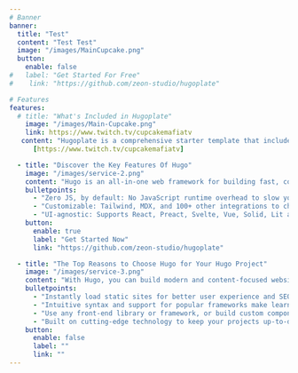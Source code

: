 ```yaml
---
# Banner
banner:
  title: "Test"
  content: "Test Test"
  image: "/images/MainCupcake.png"
  button:
    enable: false
#   label: "Get Started For Free"
#    link: "https://github.com/zeon-studio/hugoplate"

# Features
features:
  # title: "What's Included in Hugoplate"
    image: "/images/Main-Cupcake.png"
    link: https://www.twitch.tv/cupcakemafiatv
   content: "Hugoplate is a comprehensive starter template that includes everything you need to get started with your Hugo project. What's Included in Hugoplate"
      [https://www.twitch.tv/cupcakemafiatv]

  - title: "Discover the Key Features Of Hugo"
    image: "/images/service-2.png"
    content: "Hugo is an all-in-one web framework for building fast, content-focused websites. It offers a range of exciting features for developers and website creators. Some of the key features are:"
    bulletpoints:
      - "Zero JS, by default: No JavaScript runtime overhead to slow you down."
      - "Customizable: Tailwind, MDX, and 100+ other integrations to choose from."
      - "UI-agnostic: Supports React, Preact, Svelte, Vue, Solid, Lit and more."
    button:
      enable: true
      label: "Get Started Now"
      link: "https://github.com/zeon-studio/hugoplate"

  - title: "The Top Reasons to Choose Hugo for Your Hugo Project"
    image: "/images/service-3.png"
    content: "With Hugo, you can build modern and content-focused websites without sacrificing performance or ease of use."
    bulletpoints:
      - "Instantly load static sites for better user experience and SEO."
      - "Intuitive syntax and support for popular frameworks make learning and using Hugo a breeze."
      - "Use any front-end library or framework, or build custom components, for any project size."
      - "Built on cutting-edge technology to keep your projects up-to-date with the latest web standards."
    button:
      enable: false
      label: ""
      link: ""
---
```

